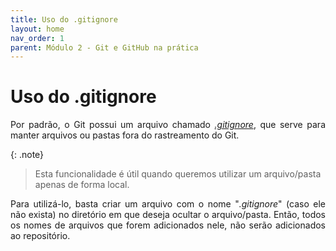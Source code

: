 ```yaml
---
title: Uso do .gitignore
layout: home
nav_order: 1
parent: Módulo 2 - Git e GitHub na prática
---
```


<h1>Uso do .gitignore</h1>

<p align = "justify">
Por padrão, o Git possui um arquivo chamado <a href="https://docs.github.com/pt/get-started/getting-started-with-git/ignoring-files"><i>.gitignore</i></a>, que serve para manter arquivos ou pastas fora do rastreamento do Git.
</p>

{: .note}
>Esta funcionalidade é útil quando queremos utilizar um arquivo/pasta apenas de forma local.
<p align = "justify">
Para utilizá-lo, basta criar um arquivo com o nome "<i>.gitignore</i>" (caso ele não exista) no diretório em que deseja ocultar o arquivo/pasta. Então, todos os nomes de arquivos que forem adicionados nele, não serão adicionados ao repositório.
</p>
